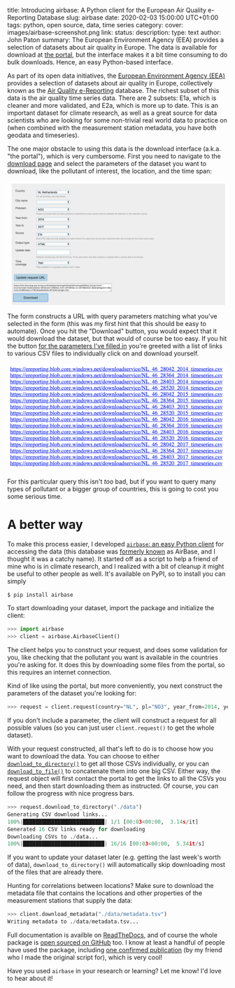 title: Introducing airbase: A Python client for the European Air Quality e-Reporting Database
slug: airbase
date: 2020-02-03 15:00:00 UTC+01:00
tags: python, open source, data, time series
category: 
cover: images/airbase-screenshot.png
link: 
status: 
description:
type: text
author: John Paton
summary: The European Environment Agency (EEA) provides a selection of datasets about air quality in Europe. The data is available for download at [the portal](http://discomap.eea.europa.eu/map/fme/AirQualityExport.htm), but the interface makes it a bit time consuming to do bulk downloads. Hence, an easy Python-based interface.

As part of its open data initiatives, the [European Environment Agency (EEA)](https://www.eea.europa.eu/) provides a selection of datasets about air quality in Europe, collectively known as the [Air Quality e-Reporting](https://www.eea.europa.eu/data-and-maps/data/aqereporting-8#tab-european-data) database. The richest subset of this data is the air quality time series data. There are 2 subsets: E1a, which is cleaner and more validated, and E2a, which is more up to date. This is an important dataset for climate research, as well as a great source for data scientists who are looking for some non-trivial real world data to practice on (when combined with the measurement station metadata, you have both geodata and timeseries).

The one major obstacle to using this data is the download interface (a.k.a. "the portal"), which is very cumbersome. First you need to navigate to the [download page](http://discomap.eea.europa.eu/map/fme/AirQualityExport.htm) and select the parameters of the dataset you want to download, like the pollutant of interest, the location, and the time span:

![Airbase download form](/images/airbase-download-form.png)

The form constructs a URL with query parameters matching what you've selected in the form (this was my first hint that this should be easy to automate). Once you hit the "Download" button, you would expect that it would download the dataset, but that would of course be too easy. If you hit the button [for the parameters I've filled in](https://fme.discomap.eea.europa.eu/fmedatastreaming/AirQualityDownload/AQData_Extract.fmw?CountryCode=NL&CityName=&Pollutant=46&Year_from=2014&Year_to=2017&Station=&Samplingpoint=&Source=E1a&Output=HTML&UpdateDate=&TimeCoverage=Year) you're greeted with a list of links to various CSV files to individually click on and download yourself. 

![Airbase CSV links](/images/airbase-links.png)

For this particular query this isn't _too_ bad, but if you want to query many types of pollutant or a bigger group of countries, this is going to cost you some serious time. 

# A better way

To make this process easier, I developed [`airbase`: an easy Python client](https://airbase.readthedocs.io/en/latest/) for accessing the data (this database was [formerly known](https://www.eea.europa.eu/data-and-maps/data/airbase-the-european-air-quality-database-7) as AirBase, and I thought it was a catchy name). It started off as a script to help a friend of mine who is in climate research, and I realized with a bit of cleanup it might be useful to other people as well. It's available on PyPI, so to install you can simply 

```bash
$ pip install airbase
```

To start downloading your dataset, import the package and initialize the client:

```python
>>> import airbase
>>> client = airbase.AirbaseClient()
```

The client helps you to construct your request, and does some validation for you, like checking that the pollutant you want is available in the countries you're asking for. It does this by downloading some files from the portal, so this requires an internet connection.

Kind of like using the portal, but more conveniently, you next construct the parameters of the dataset you're looking for:

```python
>>> request = client.request(country="NL", pl="NO3", year_from=2014, year_to=2017)
```
 
If you don't include a parameter, the client will construct a request for all possible values (so you can just user `client.request()` to get the whole dataset).

With your request constructed, all that's left to do is to choose how you want to download the data. You can choose to either [`download_to_directory()`](https://airbase.readthedocs.io/en/latest/airbase.html#airbase.AirbaseRequest.download_to_directory) to get all those CSVs individually, or you can [`download_to_file()`](https://airbase.readthedocs.io/en/latest/airbase.html#airbase.AirbaseRequest.download_to_file) to concatenate them into one big CSV. Either way, the request object will first contact the portal to get the links to all the CSVs you need, and then start downloading them as instructed. Of course, you can follow the progress with nice progress bars.

```python
>>> request.download_to_directory("./data")
Generating CSV download links...
100%|██████████████████████████| 1/1 [00:03<00:00,  3.14s/it]
Generated 16 CSV links ready for downloading
Downloading CSVs to ./data...
100%|██████████████████████████| 16/16 [00:03<00:00,  5.34it/s]
```

If you want to update your dataset later (e.g. getting the last week's worth of data), `download_to_directory()` will automatically skip downloading most of the files that are already there. 

Hunting for correlations between locations? Make sure to download the metadata file that contains the locations and other properties of the measurement stations that supply the data:

```python
>>> client.download_metadata("./data/metadata.tsv")
Writing metadata to ./data/metadata.tsv...
```

Full documentation is availble on [ReadTheDocs](https://airbase.readthedocs.io/en/latest), and of course the whole package is [open sourced on GitHub](https://github.com/johnpaton/airbase) too. I know at least a handful of people have used the package, including [one confirmed publication](https://www.atmos-chem-phys.net/19/11821/2019) (by my friend who I made the original script for), which is very cool!

Have you used `airbase` in your research or learning? Let me know! I'd love to hear about it! 
